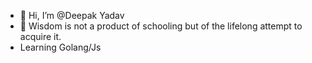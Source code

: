 - 👋 Hi, I’m @Deepak Yadav
- 🌱  Wisdom is not a product of schooling but of the lifelong attempt to acquire it.
- Learning Golang/Js

<!---
DeepYV/DeepYV is a ✨ special ✨ repository because its `README.md` (this file) appears on your GitHub profile.
You can click the Preview link to take a look at your changes.
--->
